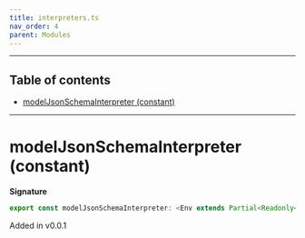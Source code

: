 ```yaml
---
title: interpreters.ts
nav_order: 4
parent: Modules
---
```


---

<h2 class="text-delta">Table of contents</h2>

- [modelJsonSchemaInterpreter (constant)](#modeljsonschemainterpreter-constant)

---

# modelJsonSchemaInterpreter (constant)

**Signature**

```ts
export const modelJsonSchemaInterpreter: <Env extends Partial<Readonly<Record<"JsonSchemaURI", any>>>>() => ModelAlgebraRefined<"JsonSchemaURI", Env> & ModelAlgebraNewtype<"JsonSchemaURI", Env> & ModelAlgebraUnknown<"JsonSchemaURI", Env> & ModelAlgebraPrimitive<"JsonSchemaURI", Env> & ModelAlgebraIntersection<"JsonSchemaURI", Env> & ModelAlgebraObject<"JsonSchemaURI", Env> & ModelAlgebraTaggedUnions<"JsonSchemaURI", Env> & ModelAlgebraRecursive<"JsonSchemaURI", Env> & ModelAlgebraStrMap<"JsonSchemaURI", Env> & ModelAlgebraSet<"JsonSchemaURI", Env> & ModelAlgebraUnions<"JsonSchemaURI", Env> = ...
```

Added in v0.0.1
